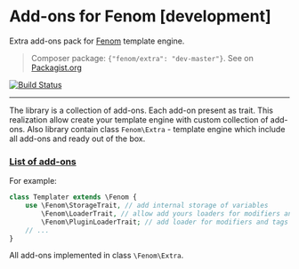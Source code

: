 Add-ons for Fenom [development]
=================

Extra add-ons pack for [Fenom](https://github.com/bzick/fenom) template engine.

> Composer package: `{"fenom/extra": "dev-master"}`. See on [Packagist.org](https://packagist.org/packages/fenom/extra)

[![Build Status](https://travis-ci.org/bzick/fenom-extra.png?branch=master)](https://travis-ci.org/bzick/fenom-extra)

***

The library is a collection of add-ons. Each add-on present as trait. This realization allow create your template engine with custom collection of add-ons.
Also library contain class `Fenom\Extra` - template engine which include all add-ons and ready out of the box.

### [List of add-ons](./docs/readme.md)

For example:
```php
class Templater extends \Fenom {
    use \Fenom\StorageTrait, // add internal storage of variables
        \Fenom\LoaderTrait, // allow add yours loaders for modifiers and tags
        \Fenom\PluginLoaderTrait; // add loader for modifiers and tags in Smarty-like style
    // ...
}
```

All add-ons implemented in class `\Fenom\Extra`.